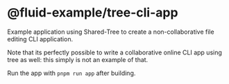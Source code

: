 # @fluid-example/tree-cli-app

Example application using Shared-Tree to create a non-collaborative file editing CLI application.

Note that its perfectly possible to write a collaborative online CLI app using tree as well: this simply is not an example of that.

Run the app with `pnpm run app` after building.
